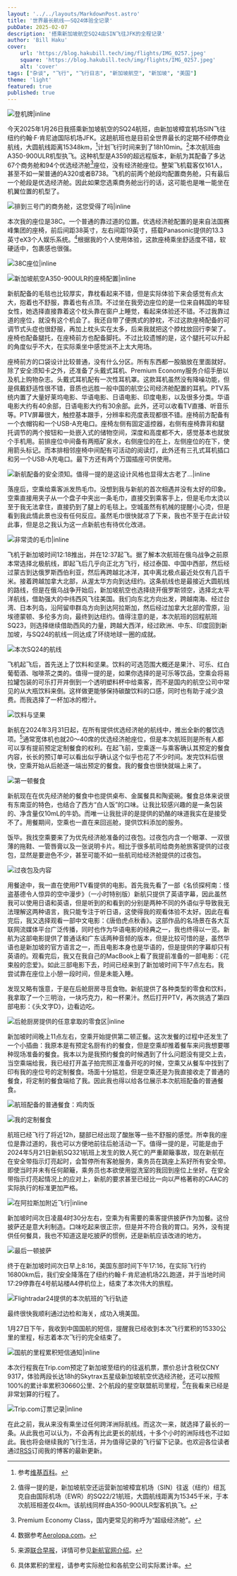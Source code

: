 ```yaml
---
layout: '../../layouts/MarkdownPost.astro'
title: '世界最长航线——SQ24体验全记录'
pubDate: 2025-02-07
description: '搭乘新加坡航空SQ24由SIN飞往JFK的全程记录'
author: 'Bill Haku'
cover:
    url: 'https://blog.hakubill.tech/img/flights/IMG_0257.jpeg'
    square: 'https://blog.hakubill.tech/img/flights/IMG_0257.jpeg'
    alt: 'cover'
tags: ["杂谈", "飞行", "飞行日志", "新加坡航空", "新加坡", "美国"]
theme: 'light'
featured: true
published: true
---
```


![登机牌|inline](https://blog.hakubill.tech/img/flights/5289B00C-563E-4916-86B1-B77F96237FF1.jpeg)

今天2025年1月26日我搭乘新加坡航空的SQ24航班，由新加坡樟宜机场SIN飞往纽约约翰·F·肯尼迪国际机场JFK。这趟航班也是目前全世界最长的定期不经停商业航线，大圆航线距离15348km，[^1]计划飞行时间来到了18h10min。[^2]本次航班由A350-900ULR机型执飞。这种机型是A359的超远程版本，新航为其配备了多达67个商务舱和94个优选经济舱[^3]座位，没有经济舱座位。整架飞机载客仅161人，甚至不如一架普通的A320或者B738。飞机的前两个舱段均配置商务舱，只有最后一个舱段是优选经济舱。因此如果您选乘商务舱出行的话，这可能也是唯一能坐在机翼位置的机型了。

![排到三号门的商务舱，这您受得了吗|inline](https://blog.hakubill.tech/img/flights/E2940D51-A934-4E9D-B11D-D1A0E9302291.jpeg)

本次我的座位是38C。一个普通的靠过道的位置。优选经济舱配置的是来自法国赛峰集团的座椅，前后间距38英寸，左右间距19英寸，搭载Panasonic提供的13.3英寸eX3个人娱乐系统。[^4]根据我的个人使用体验，这款座椅乘坐舒适度不错，软硬适中，包裹感也很强。

![38C座位|inline](https://blog.hakubill.tech/img/flights/B8BDF5E1-17D5-4FFC-B9E9-B073CE2E974C.jpeg)

![新加坡航空A350-900ULR的座椅配置|inline](https://format.creatorcdn.com/ed35d3a4-c647-4ff5-aa21-255df6a080f4/0/0/0/0,0,800,4525,2500,4525/0-0-0/4f251e32-bd1b-4e53-bb9f-f5c4418d7933/1/1/SQ_359_ULR.png?fjkss=exp=2053554230~hmac=b8609132284a5571e9b0c461e1c1a7a1d33f6c0bdeacdf09dc73b2be9133cfef&800)

新航配备的毛毯也比较厚实，靠枕看起来不错，但是实际体验下来会感觉有点太大，抱着也不舒服，靠着也有点顶。不过坐在我旁边座位的是一位来自韩国的年轻女性，她选择直接靠着这个枕头靠在窗户上睡觉，看起来体验还不错。不过我靠过道的座位，就没有这个机会了。我还自带了便携式的脖枕，不过这款座椅配备的可调节式头症也很舒服，再加上枕头实在太多，后来我就把这个脖枕放回行李架了。座椅也配备腿托，在座椅前方也配备脚托。不过比较遗憾的是，这个腿托可以升起的角度似乎不大，在实际乘坐中感觉派不上太大用场。

座椅前方的口袋设计比较普通，没有什么分区。所有东西都一股脑放在里面就好。除了安全须知卡之外，还准备了头戴式耳机、Premium Economy服务介绍手册以及机上购物杂志。头戴式耳机配有一次性耳机罩。这款耳机虽然没有降噪功能，但是佩戴舒适性很不错，音质也远胜一般中国的航空公司经济舱配置的耳机。PTV系统内置了大量好莱坞电影、华语电影、日语电影、印度电影，以及很多分类。华语电影大约有40余部，日语电影大约有30余部。此外，还可以收看TV直播、听音乐等。PTV屏幕很大，触控基本跟手，分辨率和亮度表现都很不错。座椅前方配备有一个衣帽钩和一个USB-A充电口。座椅左侧有固定遥控器，右侧有座椅靠背和腿托调节的两个按钮和一处嵌入式的储物空间，深度和高度都不大，感觉基本也就放个手机用。前排座位中间备有两瓶矿泉水，右侧座位的在上，左侧座位的在下，使用箭头标记。而本排相邻座椅中间配有可活动的阅读灯，此外还有三孔式耳机插口和另一个USB-A充电口。最下方还有两个万国插座可供使用。

![新航配备的安全须知。值得一提的是这设计风格也显得太古老了…|inline](https://blog.hakubill.tech/img/flights/B3FB9EC1-34CC-46C5-BED6-6D04B117E5A8.jpeg)

落座后，空乘给乘客派发热毛巾。没想到我与新航的首次相遇并没有太好的印象。空乘直接用夹子从一个盘子中夹出一条毛巾，直接交到乘客手上，但是毛巾太烫以至于我无法拿住，直接扔到了腿上的毛毯上。空城虽然有机械的提醒小心烫，但是看到我此情此景也没有任何反应。虽然毛巾很快就凉了下来，我也不至于在此计较此事，但是总之我认为这一点新航也有待优化改进。

![非常烫的毛巾|inline](https://blog.hakubill.tech/img/flights/623ADF2F-CAC3-4549-81DF-B1F2C48DDB63.jpeg)

飞机于新加坡时间12:18推出，并在12:37起飞。据了解本次航班在俄乌战争之前原本常选择北极航线，即起飞后几乎向正北方飞行，经过泰国、中国中西部，然后经过蒙古到达俄罗斯西伯利亚，然后再跨越北冰洋，其中离北极点最近处仅有几百千米。接着跨越加拿大北部，从渥太华方向到达纽约。这条航线也是最接近大圆航线的路线，但是在俄乌战争开始后，新加坡航空也选择绕开俄罗斯领空，选择北太平洋航线，借助强大的中纬西风飞往美国。我们向东北方向出发，跨越南海、经过台湾、日本列岛，沿阿留申群岛方向到达阿拉斯加，然后经过加拿大北部的雪原，沿埃德蒙顿、多伦多方向，最终到达纽约。值得注意的是，本次航班的回程航班SQ23，则选择继续借助西风的力量，跨越大西洋，经过欧洲、中东、印度回到新加坡，与SQ24的航线一同达成了环绕地球一圈的成就。

![本次SQ24的航线](https://blog.hakubill.tech/img/flights/DraggedImage.png)

飞机起飞后，首先送上了饮料和坚果。饮料的可选范围大概还是果汁、可乐、红白葡萄酒、咖啡茶之类的。值得一提的是，如果你选择的是可乐等饮品，空乘会将易拉罐包装的可乐打开并倒到一个透明塑料杯中给乘客，而不是国内的航空公司中常见的从大瓶饮料来倒。这样做更能够保持碳酸饮料的口感，同时也有助于减少浪费。而我选择了一杯加冰的橙汁。

![饮料与坚果](https://blog.hakubill.tech/img/flights/IMG_0232.jpeg)

新航在2024年3月31日起，在所有提供优选经济舱的航线中，推出全新的餐饮选项。[^5]通常宽体机也就20～40席的优选经济舱座位，但是本次航班则是所有人都可以享有提前预定定制餐食的权利。在起飞前，空乘逐一与乘客确认其预定的餐食内容，长长的预订单可以看出似乎确认这个似乎也花了不少时间。发完饮料后很快，空乘开始从后舱逐一端出预定的餐食。我的餐食也很快就端上来了。

![第一顿餐食](https://blog.hakubill.tech/img/flights/4D998ED2-CD94-43BA-B753-166F71A71A41.jpeg)

新航现在在优先经济舱的餐食中也提供桌布、金属餐具和陶瓷碗。餐食总体来说很有东南亚的特色，也结合了西方“白人饭”的口味。让我比较感兴趣的是一条包装的、净含量仅10mL的牛奶。而唯一让我批评的是提供的奶酪的味道我实在是接受不了。用餐期间，空乘也一直在来回巡舱，提供饮料添加的服务。

饭毕。我找空乘要来了为优先经济舱准备的过夜包。过夜包内含一个眼罩、一双很薄的拖鞋、一管唇膏以及一张说明卡片。相比于很多航司给商务舱旅客提供的过夜包，显然是要逊色不少，甚至可能不如一些航司给经济舱提供的过夜包。

![过夜包及内容](https://blog.hakubill.tech/img/flights/C056B494-2E22-451C-9D0F-5640BF3E07F2.jpeg)

用餐途中，我一直在使用PTV看提供的电影。首先我先看了一部《名侦探柯南：怪盗基德令人惊异的空中漫步》（一小时特别版）新航只提供了英语字幕，因此虽然我可以使用日语和英语，但是听到的和看到的分别是两种不同的外语似乎导致我无法理解这两种语言，我只能专注于听日语，这使得我的观看体验不太好。因此在看完后，我又选择观看一部中文电影：《唐伯虎点秋香》。这部作品的名场景在各大互联网流媒体平台广泛传播，同时也作为华语电影的经典之一，我也终得以一览。新航为这部电影提供了普通话和广东话两种音频的版本，但是比较可惜的是，虽然华语也是新加坡的官方语言之一，而且电影本身也是华语的，但是提供的字幕却只有英语的。观看完后，我又在我自己的MacBook上看了我提前准备的一部电影：《花束般的恋爱》。如此三部电影下去，时间已经来到了新加坡时间下午7点左右。我尝试靠在座位上小憩一段时间，但是未能入睡。

发现又略有饿意，于是在后舱厨房寻觅食物。新航提供了各种类型的零食和饮料，我拿取了一个三明治，一块巧克力，和一杯果汁。然后打开PTV，再次挑选了第四部电影：《头文字D》，边看边吃。

![后舱厨房提供的任意拿取的零食区|inline](https://blog.hakubill.tech/img/flights/713B6BFF-DB08-407D-A7DA-2EC210FB192F.jpeg)

新加坡时间晚上11点左右，空乘开始提供第二顿正餐。这次发餐的过程中还发生了一个小插曲：我原本是有预定名厨有约的餐食，但是空乘却推着餐车来问我想要哪种现场准备的餐食。我本以为是我预约餐食的时候遇到了什么问题没有提交上去，当空乘端给我，我已经打开盖子拍完照正准备开吃的时候，空乘又从餐车中找到了印有我的座位号的定制餐食。场面十分尴尬，但是空乘还是为我直接收走了普通的餐食，将定制的餐食端给了我。因此我也得以给各位展示本次航班配备的普通餐食。

![航班配备的普通餐食：鸡肉饭](https://blog.hakubill.tech/img/flights/3B18B4FF-7478-4D36-99EB-D50A45981D0A.jpeg)

![我的定制餐食](https://blog.hakubill.tech/img/flights/13A933B2-868D-4607-BFA6-DA0AB7730CE4.jpeg)

航班已经飞行了将近12h，腿部已经出现了酸胀等一些不舒服的感觉。所幸我的座位是靠过道的，我也可以方便地前往后舱活动一下。值得一提的是，可能是由于2024年5月21日新航SQ321航班上发生的致人死亡的严重颠簸事故，现在新航在在安全带指示灯亮起时，会暂停所有客舱服务，乘务员在跳座上系好所有安全带。即使当时并未有任何颠簸，乘务员也本欲使用盥洗室的我回到座位上坐好。在安全带指示灯亮起情况上的应对上，新航的要求甚至已经比一向以严格著称的CAAC的实际执行的标准更加严格。

![在阿拉斯加附近飞行|inline](https://blog.hakubill.tech/img/flights/B124687F-C895-4828-BEDB-89DE1ADD6B32.jpeg)

新加坡时间次日凌晨4时30分左右，空乘为有需要的乘客提供披萨作为加餐。这份披萨还是意大利制造。口味吃起来很正宗，但是并不符合我的胃口。另外，没有提供任何餐具，我也不知道这是吃披萨的惯例，还是新航应该改进的地方。

![最后一顿披萨](https://blog.hakubill.tech/img/flights/B172E3FD-F2DD-4B63-BA0B-1DBB501103B0.jpeg)

终于在新加坡时间次日早上8:16，美国东部时间下午17:16，在实际飞行约16800km后，我们安全降落在了纽约约翰·F·肯尼迪机场22L跑道，并于当地时间17:29停靠在4号航站楼A4停机位上，结束了本次伟大的旅程。

![Flightradar24提供的本次航班的飞行轨迹](https://blog.hakubill.tech/img/flights/2312C443-D28C-4248-8CCD-161DDE80FE88.png)

最终很快我顺利通过边检和海关，成功入境美国。

1月27日下午，我收到中国国航的短信，提醒我已经收到本次飞行累积的15330公里的里程，标志着本次飞行的完全结束了。

![国航的里程累积短信通知|inline](https://blog.hakubill.tech/img/flights/4EA61F58-AE95-4EB7-B37D-09F1AFD26F4D.jpeg)

本次行程我在Trip.com预定了新加坡至纽约的往返机票，票价总计含税仅CNY 9317，体验两段长达18h的Skytrax五星级新加坡航空优选经济舱，还可以按照100%的累计率累积30660公里、2个航段的星空联盟航司里程，[^6]在我看来已经是非常划算的行程了。

![Trip.com订票记录|inline](https://blog.hakubill.tech/img/flights/94E3FF16-75EE-4485-B028-C060C8C3BF05.jpeg)

在此之前，我从来没有乘坐过任何跨洋洲际航线。而这次一来，就选择了最长的一条。从此我也可以认为，不会再有比此更长的航线，十多个小时的洲际线也不过如此。我也将会继续我的飞行生活，并为值得记录的飞行留下记录。也欢迎各位读者通过[RSS](https://blog.hakubill.tech/rss.xml)订阅我的博客的最新更新。

[^1]:	参考[维基百科](https://zh.m.wikipedia.org/wiki/%E4%B8%8D%E7%BB%8F%E5%81%9C%E8%88%AA%E7%8F%AD)。

[^2]:	值得一提的是，新加坡航空还运营新加坡樟宜机场（SIN）往返（纽约）纽瓦克自由国际机场（EWR）的SQ22/21航班，大圆航线距离为15345千米，于本次航班相差仅4km。该航线同样由A350-900ULR型客机执飞。

[^3]:	Premium Economy Class，国内更常见的称呼为“超级经济舱”。

[^4]:	数据参考[Aerolopa.com](https://www.aerolopa.com/sq-359-ulr)。

[^5]:	来源[联合早报](https://www.zaobao.com.sg/realtime/singapore/story20240315-3158977 "联合早报")，详情可参见[新航官网介绍](https://www.singaporeair.com/zh_CN/cn/flying-withus/dining/book-the-cook/)。

[^6]:	具体累积的里程，请参考实际舱位和各航空公司实际累计率。